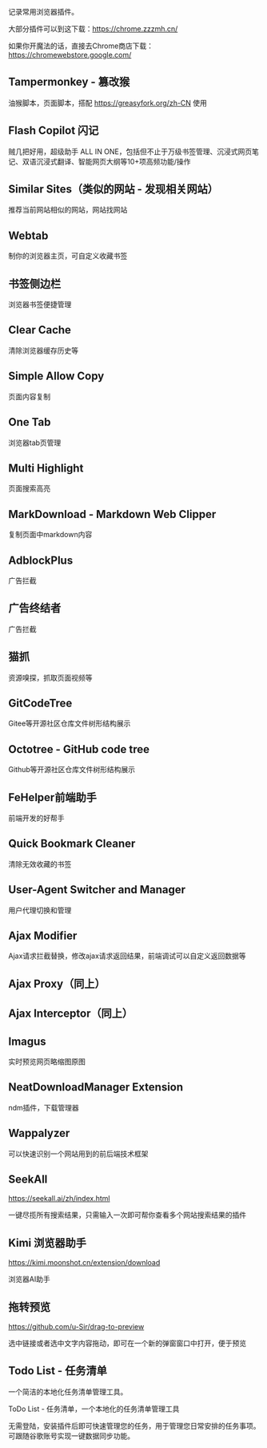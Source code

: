 记录常用浏览器插件。

大部分插件可以到这下载：https://chrome.zzzmh.cn/

如果你开魔法的话，直接去Chrome商店下载：https://chromewebstore.google.com/

## Tampermonkey - 篡改猴

油猴脚本，页面脚本，搭配 https://greasyfork.org/zh-CN 使用

## Flash Copilot 闪记

贼几把好用，超级助手 ALL IN ONE，包括但不止于万级书签管理、沉浸式网页笔记、双语沉浸式翻译、智能网页大纲等10+项高频功能/操作

## Similar Sites（类似的网站 - 发现相关网站）

推荐当前网站相似的网站，网站找网站

## Webtab

制你的浏览器主页，可自定义收藏书签

## 书签侧边栏

浏览器书签便捷管理

## Clear Cache

清除浏览器缓存历史等

## Simple Allow Copy

页面内容复制

## One Tab

浏览器tab页管理

## Multi Highlight

页面搜索高亮

## MarkDownload - Markdown Web Clipper

复制页面中markdown内容

## AdblockPlus

广告拦截

## 广告终结者

广告拦截

## 猫抓

资源嗅探，抓取页面视频等

## GitCodeTree

Gitee等开源社区仓库文件树形结构展示

## Octotree - GitHub code tree

Github等开源社区仓库文件树形结构展示

## FeHelper前端助手

前端开发的好帮手

## Quick Bookmark Cleaner

清除无效收藏的书签

## User-Agent Switcher and Manager

用户代理切换和管理

## Ajax Modifier

Ajax请求拦截替换，修改ajax请求返回结果，前端调试可以自定义返回数据等

## Ajax Proxy（同上）

## Ajax Interceptor（同上）

## Imagus

实时预览网页略缩图原图

## NeatDownloadManager Extension

ndm插件，下载管理器

## Wappalyzer

可以快速识别一个网站用到的前后端技术框架

## SeekAll

https://seekall.ai/zh/index.html

一键尽揽所有搜索结果，只需输入一次即可帮你查看多个网站搜索结果的插件

## Kimi 浏览器助手

https://kimi.moonshot.cn/extension/download

浏览器AI助手

## 拖转预览

https://github.com/u-Sir/drag-to-preview

选中链接或者选中文字内容拖动，即可在一个新的弹窗窗口中打开，便于预览

## Todo List - 任务清单 

一个简洁的本地化任务清单管理工具。

ToDo List - 任务清单，一个本地化的任务清单管理工具

无需登陆，安装插件后即可快速管理您的任务，用于管理您日常安排的任务事项。可跟随谷歌账号实现一键数据同步功能。